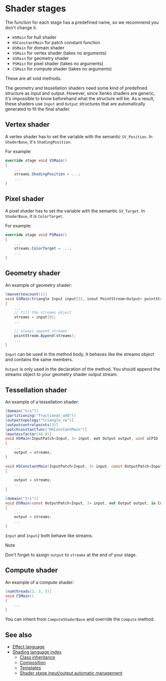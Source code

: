 # Shader stages

The function for each stage has a predefined name, so we recommend you don't change it.

- `HSMain` for hull shader
- `HSConstantMain` for patch constant function
- `DSMain` for domain shader
- `VSMain` for vertex shader (takes no arguments)
- `GSMain` for geometry shader
- `PSMain` for pixel shader (takes no arguments)
- `CSMain` for compute shader (takes no arguments)

These are all void methods.

The geometry and tessellation shaders need some kind of predefined structure as input and output. However, since Xenko shaders are generic, it's impossible to know beforehand what the structure will be. As a result, these shaders use `Input` and `Output` structures that are automatically generated to fit the final shader.

## Vertex shader

A vertex shader has to set the variable with the semantic `SV_Position`. In `ShaderBase`, it's `ShadingPosition`.

For example:

```cs
override stage void VSMain()
{
	...
	streams.ShadingPosition = ...;
	...
}
```

## Pixel shader

A pixel shader has to set the variable with the semantic `SV_Target`. In `ShaderBase`, it is `ColorTarget`.

For example:

```cs
override stage void PSMain()
{
	...
	streams.ColorTarget = ...;
	...
}
```

## Geometry shader

An example of geometry shader:

```cs
[maxvertexcount(1)]
void GSMain(triangle Input input[3], inout PointStream<Output> pointStream)
{
	...
	// fill the streams object
	streams = input[0];
 	...
 
	// always append streams
	pointStream.Append(streams);
	...
}
```

`Input` can be used in the method body. It behaves like the streams object and contains the same members.

`Output` is only used in the declaration of the method. You should append the streams object to your geometry shader output stream.

## Tessellation shader

An example of a tessellation shader:

```cs
[domain("tri")]
[partitioning("fractional_odd")]
[outputtopology("triangle_cw")]
[outputcontrolpoints(3)]
[patchconstantfunc("HSConstantMain")]
[maxtessfactor(48.0)]
void HSMain(InputPatch<Input, 3> input, out Output output, uint uCPID : SV_OutputControlPointID)
{
	...
	output = streams;
}
 
void HSConstantMain(InputPatch<Input, 3> input, const OutputPatch<Input2, 3> output, out Constants constants)
{
	...
	output = streams;
	...
}
 
[domain("tri")]
void DSMain(const OutputPatch<Input, 3> input, out Output output, in Constants constants, float3 f3BarycentricCoords : SV_DomainLocation)
{
	...
	output = streams;
	...
}
```

`Input` and `Input2` both behave like streams.

>[!Note]
>Don't forget to assign `output` to `streams` at the end of your stage.

## Compute shader

An example of a compute shader:

```cs
[numthreads(2, 3, 5)]
void CSMain()
{
	...
}
```

You can inherit from `ComputeShaderBase` and override the `Compute` method.

## See also

* [Effect language](../effect-language.md)
* [Shading language index](index.md)
    - [Class inheritance](classes-mixins-and-inheritance.md)
    - [Composition](composition.md)
    - [Templates](templates.md)
    - [Shader stage input/output automatic management](automatic-shader-stage-input-output.md)